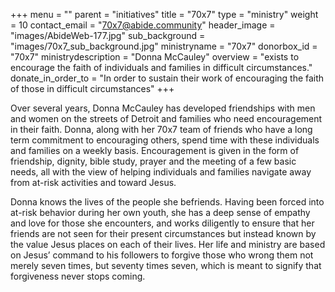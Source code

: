 +++
menu = ""
parent = "initiatives"
title = "70x7"
type = "ministry"
weight = 10
contact_email = "70x7@abide.community"
header_image = "images/AbideWeb-177.jpg"
sub_background = "images/70x7_sub_background.jpg"
ministryname = "70x7"
donorbox_id = "70x7"
ministrydescription = "Donna McCauley"
overview = "exists to encourage the faith of individuals and families in difficult circumstances."
donate_in_order_to = "In order to sustain their work of encouraging the faith of those in difficult circumstances"
+++

Over several years, Donna McCauley has developed friendships with men and women on the streets of Detroit and families who need encouragement in their faith. Donna, along with her 70x7 team of friends who have a long term commitment to encouraging others, spend time with these individuals and families on a weekly basis. Encouragement is given in the form of friendship, dignity, bible study, prayer and the meeting of a few basic needs, all with the view of helping individuals and families navigate away from at-risk activities and toward Jesus.

Donna knows the lives of the people she befriends. Having been forced into at-risk behavior during her own youth, she has a deep sense of empathy and love for those she encounters, and works diligently to ensure that her friends are not seen for their present circumstances but instead known by the value Jesus places on each of their lives. Her life and ministry are based on Jesus’ command to his followers to forgive those who wrong them not merely seven times, but seventy times seven, which is meant to signify that forgiveness never stops coming.